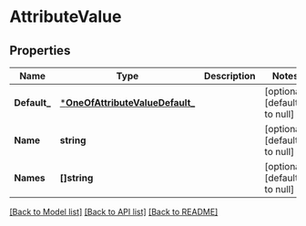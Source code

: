 # AttributeValue

## Properties
Name | Type | Description | Notes
------------ | ------------- | ------------- | -------------
**Default_** | [***OneOfAttributeValueDefault_**](OneOfAttributeValueDefault_.md) |  | [optional] [default to null]
**Name** | **string** |  | [optional] [default to null]
**Names** | **[]string** |  | [optional] [default to null]

[[Back to Model list]](../README.md#documentation-for-models) [[Back to API list]](../README.md#documentation-for-api-endpoints) [[Back to README]](../README.md)

